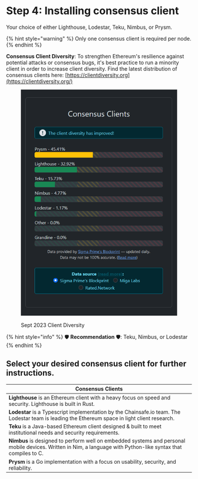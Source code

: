 # Step 4: Installing consensus client

Your choice of either Lighthouse, Lodestar, Teku, Nimbus, or Prysm.

{% hint style="warning" %}
Only one consensus client is required per node.
{% endhint %}

**Consensus Client Diversity**: To strengthen Ethereum's resilience against potential attacks or consensus bugs, it's best practice to run a minority client in order to increase client diversity. Find the latest distribution of consensus clients here: [https://clientdiversity.org](https://clientdiversity.org/)

<figure><img src="../../../../../.gitbook/assets/cd-c.png" alt=""><figcaption><p>Sept 2023 Client Diversity</p></figcaption></figure>

{% hint style="info" %}
:shield: **Recommendation** :shield:: Teku, Nimbus, or Lodestar
{% endhint %}

## Select your desired consensus client for further instructions.

| Consensus Clients                                                                                                                                              |
| -------------------------------------------------------------------------------------------------------------------------------------------------------------- |
| **Lighthouse** is an Ethereum client with a heavy focus on speed and security. Lighthouse is built in Rust.                                                    |
| **Lodestar** is a Typescript implementation by the Chainsafe.io team. The Lodestar team is leading the Ethereum space in light client research.                |
| **Teku** is a Java-based Ethereum client designed & built to meet institutional needs and security requirements.                                               |
| **Nimbus** is designed to perform well on embedded systems and personal mobile devices. Written in Nim, a language with Python-like syntax that compiles to C. |
| **Prysm** is a Go implementation with a focus on usability, security, and reliability.                                                                         |
